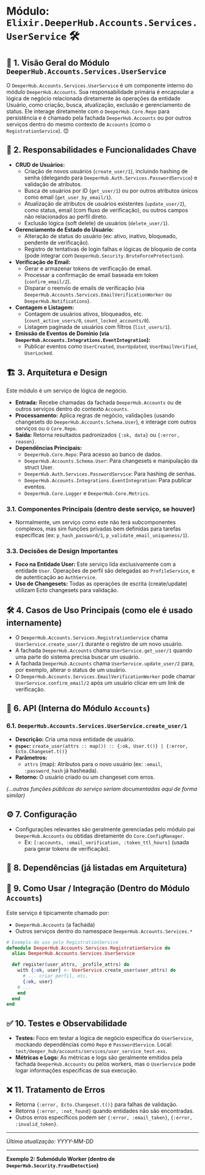 # Módulo: `Elixir.DeeperHub.Accounts.Services.UserService` 🛠️

## 📜 1. Visão Geral do Módulo `DeeperHub.Accounts.Services.UserService`

O `DeeperHub.Accounts.Services.UserService` é um componente interno do módulo `DeeperHub.Accounts`. Sua responsabilidade primária é encapsular a lógica de negócio relacionada diretamente às operações da entidade Usuário, como criação, busca, atualização, exclusão e gerenciamento de status. Ele interage diretamente com o `DeeperHub.Core.Repo` para persistência e é chamado pela fachada `DeeperHub.Accounts` ou por outros serviços dentro do mesmo contexto de `Accounts` (como o `RegistrationService`). 😊

## 🎯 2. Responsabilidades e Funcionalidades Chave

*   **CRUD de Usuários:**
    *   Criação de novos usuários (`create_user/1`), incluindo hashing de senha (delegando para `DeeperHub.Auth.Services.PasswordService`) e validação de atributos.
    *   Busca de usuários por ID (`get_user/1`) ou por outros atributos únicos como email (`get_user_by_email/1`).
    *   Atualização de atributos de usuários existentes (`update_user/2`), como status, email (com fluxo de verificação), ou outros campos não relacionados ao perfil direto.
    *   Exclusão lógica (soft delete) de usuários (`delete_user/1`).
*   **Gerenciamento de Estado do Usuário:**
    *   Alteração de status do usuário (ex: ativo, inativo, bloqueado, pendente de verificação).
    *   Registro de tentativas de login falhas e lógicas de bloqueio de conta (pode integrar com `DeeperHub.Security.BruteForceProtection`).
*   **Verificação de Email:**
    *   Gerar e armazenar tokens de verificação de email.
    *   Processar a confirmação de email baseada em token (`confirm_email/2`).
    *   Disparar o reenvio de emails de verificação (via `DeeperHub.Accounts.Services.EmailVerificationWorker` ou `DeeperHub.Notifications`).
*   **Contagem e Listagem:**
    *   Contagem de usuários ativos, bloqueados, etc. (`count_active_users/0`, `count_locked_accounts/0`).
    *   Listagem paginada de usuários com filtros (`list_users/1`).
*   **Emissão de Eventos de Domínio (via `DeeperHub.Accounts.Integrations.EventIntegration`):**
    *   Publicar eventos como `UserCreated`, `UserUpdated`, `UserEmailVerified`, `UserLocked`.

## 🏗️ 3. Arquitetura e Design

Este módulo é um serviço de lógica de negócio.

*   **Entrada:** Recebe chamadas da fachada `DeeperHub.Accounts` ou de outros serviços dentro do contexto `Accounts`.
*   **Processamento:** Aplica regras de negócio, validações (usando changesets do `DeeperHub.Accounts.Schema.User`), e interage com outros serviços ou o `Core.Repo`.
*   **Saída:** Retorna resultados padronizados `{:ok, data}` ou `{:error, reason}`.
*   **Dependências Principais:**
    *   `DeeperHub.Core.Repo`: Para acesso ao banco de dados.
    *   `DeeperHub.Accounts.Schema.User`: Para changesets e manipulação da struct User.
    *   `DeeperHub.Auth.Services.PasswordService`: Para hashing de senhas.
    *   `DeeperHub.Accounts.Integrations.EventIntegration`: Para publicar eventos.
    *   `DeeperHub.Core.Logger` e `DeeperHub.Core.Metrics`.

### 3.1. Componentes Principais (dentro deste serviço, se houver)

*   Normalmente, um serviço como este não terá subcomponentes complexos, mas sim funções privadas bem definidas para tarefas específicas (ex: `p_hash_password/1`, `p_validate_email_uniqueness/1`).

### 3.3. Decisões de Design Importantes

*   **Foco na Entidade User:** Este serviço lida exclusivamente com a entidade `User`. Operações de perfil são delegadas ao `ProfileService`, e de autenticação ao `AuthService`.
*   **Uso de Changesets:** Todas as operações de escrita (create/update) utilizam Ecto changesets para validação.

## 🛠️ 4. Casos de Uso Principais (como ele é usado internamente)

*   O `DeeperHub.Accounts.Services.RegistrationService` chama `UserService.create_user/1` durante o registro de um novo usuário.
*   A fachada `DeeperHub.Accounts` chama `UserService.get_user/1` quando uma parte do sistema precisa buscar um usuário.
*   A fachada `DeeperHub.Accounts` chama `UserService.update_user/2` para, por exemplo, alterar o status de um usuário.
*   O `DeeperHub.Accounts.Services.EmailVerificationWorker` pode chamar `UserService.confirm_email/2` após um usuário clicar em um link de verificação.

## 📡 6. API (Interna do Módulo `Accounts`)

### 6.1. `DeeperHub.Accounts.Services.UserService.create_user/1`

*   **Descrição:** Cria uma nova entidade de usuário.
*   **`@spec`:** `create_user(attrs :: map()) :: {:ok, User.t()} | {:error, Ecto.Changeset.t()}`
*   **Parâmetros:**
    *   `attrs` (map): Atributos para o novo usuário (ex: `:email`, `:password_hash` já hasheada).
*   **Retorno:** O usuário criado ou um changeset com erros.

*(...outras funções públicas do serviço seriam documentadas aqui de forma similar)*

## ⚙️ 7. Configuração

*   Configurações relevantes são geralmente gerenciadas pelo módulo pai `DeeperHub.Accounts` ou obtidas diretamente do `Core.ConfigManager`.
    *   Ex: `[:accounts, :email_verification, :token_ttl_hours]` (usada para gerar tokens de verificação).

## 🔗 8. Dependências (já listadas em Arquitetura)

## 🤝 9. Como Usar / Integração (Dentro do Módulo `Accounts`)

Este serviço é tipicamente chamado por:
*   `DeeperHub.Accounts` (a fachada)
*   Outros serviços dentro do namespace `DeeperHub.Accounts.Services.*`

```elixir
# Exemplo de uso pelo RegistrationService
defmodule DeeperHub.Accounts.Services.RegistrationService do
  alias DeeperHub.Accounts.Services.UserService

  def register(user_attrs, _profile_attrs) do
    with {:ok, user} <- UserService.create_user(user_attrs) do
      # ... criar perfil, etc.
      {:ok, user}
    # ...
    end
  end
end
```

## ✅ 10. Testes e Observabilidade

*   **Testes:** Foco em testar a lógica de negócio específica do `UserService`, mockando dependências como `Repo` e `PasswordService`. Local: `test/deeper_hub/accounts/services/user_service_test.exs`.
*   **Métricas e Logs:** As métricas e logs são geralmente emitidos pela fachada `DeeperHub.Accounts` ou pelos workers, mas o `UserService` pode logar informações específicas de sua execução.

## ❌ 11. Tratamento de Erros

*   Retorna `{:error, Ecto.Changeset.t()}` para falhas de validação.
*   Retorna `{:error, :not_found}` quando entidades não são encontradas.
*   Outros erros específicos podem ser `{:error, :email_taken}`, `{:error, :invalid_token}`.

---

*Última atualização: YYYY-MM-DD*

---

**Exemplo 2: Submódulo Worker (dentro de `DeeperHub.Security.FraudDetection`)**


